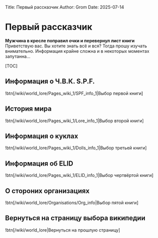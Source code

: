 Title: Первый рассказчик
Author: Grom
Date: 2025-07-14

# Первый рассказчик

**Мужчина в кресле поправил очки и перевернул лист книги**
Приветствую вас. Вы хотите знать всё и вся? Тогда прошу изучать внимательно. Информация крайне сложна и в некоторых моментах запутанна...

[TOC]

## Информация о Ч.В.К. S.P.F.
!btn[/wiki/world_lore/Pages_wiki_1/SPF_info_1|Выбор первой книги]

## История мира
!btn[/wiki/world_lore/Pages_wiki_1/Lore_info_1|Выбор второй книги]

## Информация о куклах
!btn[/wiki/world_lore/Pages_wiki_1/Dolls_info_1|Выбор третьей книги]

## Информация об ELID
!btn[/wiki/world_lore/Pages_wiki_1/ELID_info_1|Выбор чертвёртой книги]

## О стороних организациях
!btn[/wiki/world_lore/Organisations/Org_info|Выбор пятой книги]

## Вернуться на страницу выбора википедии
!btn[/wiki/world_lore|Вернуться на прошлую страницу]